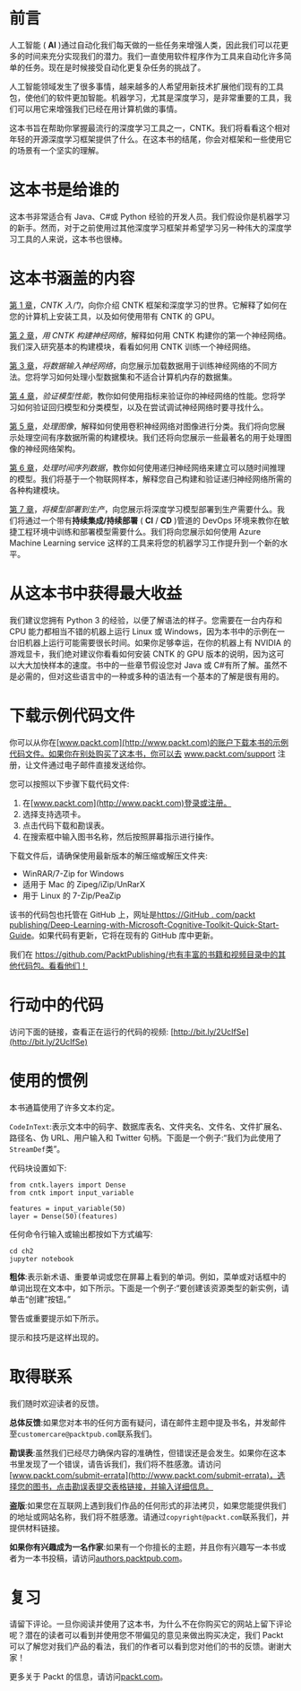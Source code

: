 <title>Preface</title>  

# 前言

人工智能 ( **AI** )通过自动化我们每天做的一些任务来增强人类，因此我们可以花更多的时间来充分实现我们的潜力。我们一直使用软件程序作为工具来自动化许多简单的任务。现在是时候接受自动化更复杂任务的挑战了。

人工智能领域发生了很多事情，越来越多的人希望用新技术扩展他们现有的工具包，使他们的软件更加智能。机器学习，尤其是深度学习，是非常重要的工具，我们可以用它来增强我们已经在用计算机做的事情。

这本书旨在帮助你掌握最流行的深度学习工具之一，CNTK。我们将看看这个相对年轻的开源深度学习框架提供了什么。在这本书的结尾，你会对框架和一些使用它的场景有一个坚实的理解。

<title>Who this book is for</title>  

# 这本书是给谁的

这本书非常适合有 Java、C#或 Python 经验的开发人员。我们假设你是机器学习的新手。然而，对于之前使用过其他深度学习框架并希望学习另一种伟大的深度学习工具的人来说，这本书也很棒。

<title>What this book covers</title>  

# 这本书涵盖的内容

[第 1 章](9a2c8c46-f9a0-4e05-86ef-31300a28a7ba.xhtml)，*CNTK 入门*，向你介绍 CNTK 框架和深度学习的世界。它解释了如何在您的计算机上安装工具，以及如何使用带有 CNTK 的 GPU。

[第 2 章](4c9da7a9-6873-4de9-99a9-43de693d65f8.xhtml)，*用 CNTK 构建神经网络*，解释如何用 CNTK 构建你的第一个神经网络。我们深入研究基本的构建模块，看看如何用 CNTK 训练一个神经网络。

[第 3 章](f7cd9148-99e8-427c-acf4-d74c3e52df58.xhtml)，*将数据输入神经网络*，向您展示加载数据用于训练神经网络的不同方法。您将学习如何处理小型数据集和不适合计算机内存的数据集。

[第 4 章](e39df191-73e4-414f-b44b-efca6f0ad4cd.xhtml)，*验证模型性能*，教你如何使用指标来验证你的神经网络的性能。您将学习如何验证回归模型和分类模型，以及在尝试调试神经网络时要寻找什么。

[第 5 章](9d91a0e4-3870-4a2f-b483-82fdb8849bc2.xhtml)，*处理图像*，解释如何使用卷积神经网络对图像进行分类。我们将向您展示处理空间有序数据所需的构建模块。我们还将向您展示一些最著名的用于处理图像的神经网络架构。

[第 6 章](a5da9ef2-399a-4c30-b751-318d64939369.xhtml)，*处理时间序列数据*，教你如何使用递归神经网络来建立可以随时间推理的模型。我们将基于一个物联网样本，解释您自己构建和验证递归神经网络所需的各种构建模块。

[第 7 章](8db9f932-5716-4a33-82a7-0c5ce5fe2ed4.xhtml)，*将模型部署到生产*，向您展示将深度学习模型部署到生产需要什么。我们将通过一个带有**持续集成/持续部署** ( **CI** / **CD** )管道的 DevOps 环境来教你在敏捷工程环境中训练和部署模型需要什么。我们将向您展示如何使用 Azure Machine Learning service 这样的工具来将您的机器学习工作提升到一个新的水平。

<title>To get the most out of this book</title>  

# 从这本书中获得最大收益

我们建议您拥有 Python 3 的经验，以便了解语法的样子。您需要在一台内存和 CPU 能力都相当不错的机器上运行 Linux 或 Windows，因为本书中的示例在一台旧机器上运行可能需要很长时间。如果你足够幸运，在你的机器上有 NVIDIA 的游戏显卡，我们绝对建议你看看如何安装 CNTK 的 GPU 版本的说明，因为这可以大大加快样本的速度。书中的一些章节假设您对 Java 或 C#有所了解。虽然不是必需的，但对这些语言中的一种或多种的语法有一个基本的了解是很有用的。

<title>Download the example code files</title>  

# 下载示例代码文件

你可以从你在[www.packt.com](http://www.packt.com)的账户下载本书的示例代码文件。如果你在别处购买了这本书，你可以去 www.packt.com/support 注册，让文件通过电子邮件直接发送给你。

您可以按照以下步骤下载代码文件:

1.  在[www.packt.com](http://www.packt.com)登录或注册。
2.  选择支持选项卡。
3.  点击代码下载和勘误表。
4.  在搜索框中输入图书名称，然后按照屏幕指示进行操作。

下载文件后，请确保使用最新版本的解压缩或解压文件夹:

*   WinRAR/7-Zip for Windows
*   适用于 Mac 的 Zipeg/iZip/UnRarX
*   用于 Linux 的 7-Zip/PeaZip

该书的代码包也托管在 GitHub 上，网址是[https://GitHub . com/packt publishing/Deep-Learning-with-Microsoft-Cognitive-Toolkit-Quick-Start-Guide](https://github.com/PacktPublishing/Deep-Learning-with-Microsoft-Cognitive-Toolkit-Quick-Start-Guide)。如果代码有更新，它将在现有的 GitHub 库中更新。

我们在 https://github.com/PacktPublishing/也有丰富的书籍和视频目录中的其他代码包。看看他们！

<title>Code in Action</title>  

# 行动中的代码

访问下面的链接，查看正在运行的代码的视频:
[http://bit.ly/2UcIfSe](http://bit.ly/2UcIfSe)

<title>Conventions used</title>  

# 使用的惯例

本书通篇使用了许多文本约定。

`CodeInText`:表示文本中的码字、数据库表名、文件夹名、文件名、文件扩展名、路径名、伪 URL、用户输入和 Twitter 句柄。下面是一个例子:“我们为此使用了`StreamDef`类”。

代码块设置如下:

```
from cntk.layers import Dense
from cntk import input_variable

features = input_variable(50)
layer = Dense(50)(features)
```

任何命令行输入或输出都按如下方式编写:

```
cd ch2
jupyter notebook
```

**粗体**:表示新术语、重要单词或您在屏幕上看到的单词。例如，菜单或对话框中的单词出现在文本中，如下所示。下面是一个例子:“要创建该资源类型的新实例，请单击“创建”按钮。”

警告或重要提示如下所示。

提示和技巧是这样出现的。

<title>Get in touch</title>  

# 取得联系

我们随时欢迎读者的反馈。

**总体反馈**:如果您对本书的任何方面有疑问，请在邮件主题中提及书名，并发邮件至`customercare@packtpub.com`联系我们。

**勘误表**:虽然我们已经尽力确保内容的准确性，但错误还是会发生。如果你在这本书里发现了一个错误，请告诉我们，我们将不胜感激。请访问[www.packt.com/submit-errata](http://www.packt.com/submit-errata)，选择您的图书，点击勘误表提交表格链接，并输入详细信息。

**盗版**:如果您在互联网上遇到我们作品的任何形式的非法拷贝，如果您能提供我们的地址或网站名称，我们将不胜感激。请通过`copyright@packt.com`联系我们，并提供材料链接。

**如果你有兴趣成为一名作家**:如果有一个你擅长的主题，并且你有兴趣写一本书或者为一本书投稿，请访问[authors.packtpub.com](http://authors.packtpub.com/)。

<title>Reviews</title>  

# 复习

请留下评论。一旦你阅读并使用了这本书，为什么不在你购买它的网站上留下评论呢？潜在的读者可以看到并使用您不带偏见的意见来做出购买决定，我们 Packt 可以了解您对我们产品的看法，我们的作者可以看到您对他们的书的反馈。谢谢大家！

更多关于 Packt 的信息，请访问[packt.com](http://www.packt.com/)。
